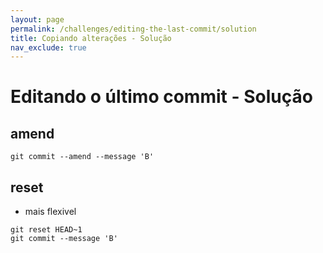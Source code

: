 ```yaml
---
layout: page
permalink: /challenges/editing-the-last-commit/solution
title: Copiando alterações - Solução
nav_exclude: true
---
```

# Editando o último commit - Solução

## amend
```
git commit --amend --message 'B'
```

## reset
- mais flexivel

```
git reset HEAD~1
git commit --message 'B'
```
